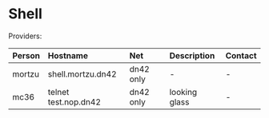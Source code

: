 # Shell

Providers:

| Person        | Hostname                             | Net              | Description | Contact       |
|:------------- |:------------------------------------ |:---------------- |:----------- |:------------- |
| mortzu        | shell.mortzu.dn42                    | dn42 only        | -           | -             |
| mc36          | telnet test.nop.dn42                  | dn42 only        |looking glass| -             |

